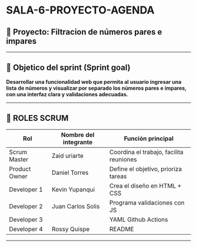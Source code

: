# SALA-6-PROYECTO-AGENDA

## 🧪 Proyecto: Filtracion de números pares e impares 
---
## 🎯 Objetico del sprint (Sprint goal)

**Desarrollar una funcionalidad web que permita al usuario ingresar una lista de números y visualizar por separado los números pares e impares, con una interfaz clara y validaciones adecuadas.** 

---

## 👥 ROLES SCRUM 



|  Rol           | Nombre del integrante  | Función principal                                |
|---------------|------------------------|--------------------------------------------------|
| Scrum Master  | Zaid uriarte           | Coordina el trabajo, facilita reuniones          |
| Product Owner | Daniel Torres           | Define el objetivo, prioriza tareas              |
| Developer 1   | Kevin Yupanqui      | Crea el diseño en HTML + CSS                     |
| Developer 2   | Juan Carlos Solis          | Programa validaciones con JS                     |
| Developer 3   |        |   YAML Github Actions   
| Developer 4  | Rossy Quispe         | README                     | 


---
